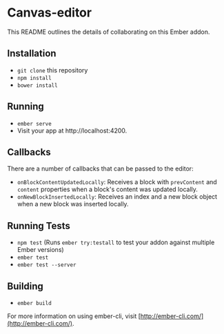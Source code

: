 # Canvas-editor

This README outlines the details of collaborating on this Ember addon.

## Installation

* `git clone` this repository
* `npm install`
* `bower install`

## Running

* `ember serve`
* Visit your app at http://localhost:4200.

## Callbacks

There are a number of callbacks that can be passed to the editor:

- `onBlockContentUpdatedLocally`: Receives a block with `prevContent` and
  `content` properties when a block's content was updated locally.
- `onNewBlockInsertedLocally`: Receives an index and a new block object when a
  new block was inserted locally.

## Running Tests

* `npm test` (Runs `ember try:testall` to test your addon against multiple Ember
  versions)
* `ember test`
* `ember test --server`

## Building

* `ember build`

For more information on using ember-cli, visit
[http://ember-cli.com/](http://ember-cli.com/).
